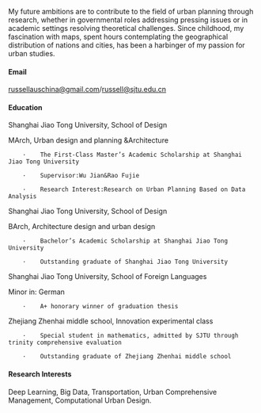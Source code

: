 


My future ambitions are to contribute to the field of urban planning through research, whether in governmental roles addressing pressing issues or in academic settings resolving theoretical challenges. Since childhood, my fascination with maps, spent hours contemplating the geographical distribution of nations and cities, has been a harbinger of my passion for urban studies. 

#### Email
russellauschina@gmail.com/russell@sjtu.edu.cn

#### Education
Shanghai Jiao Tong University, School of Design

MArch, Urban design and planning &Architecture

        ·    The First-Class Master’s Academic Scholarship at Shanghai Jiao Tong University

        ·    Supervisor:Wu Jian&Rao Fujie

        ·    Research Interest:Research on Urban Planning Based on Data Analysis


Shanghai Jiao Tong University, School of Design

BArch, Architecture design and urban design

        ·    Bachelor’s Academic Scholarship at Shanghai Jiao Tong University

        ·    Outstanding graduate of Shanghai Jiao Tong University


Shanghai Jiao Tong University, School of Foreign Languages

Minor in: German 

        ·    A+ honorary winner of graduation thesis


Zhejiang Zhenhai middle school, Innovation experimental class

        ·    Special student in mathematics, admitted by SJTU through trinity comprehensive evaluation

        ·    Outstanding graduate of Zhejiang Zhenhai middle school
        

#### Research Interests
Deep Learning, Big Data, Transportation, Urban Comprehensive Management, Computational Urban Design.

